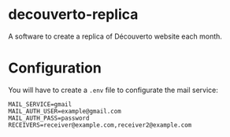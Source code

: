 # decouverto-replica
A software to create a replica of Découverto website each month.

# Configuration

You will have to create a `.env` file to configurate the mail service:
```dosini
MAIL_SERVICE=gmail
MAIL_AUTH_USER=example@gmail.com
MAIL_AUTH_PASS=password
RECEIVERS=receiver@example.com,receiver2@example.com
```
